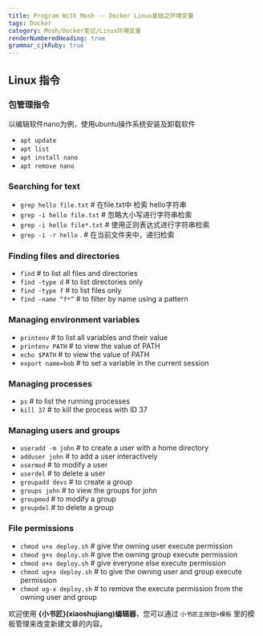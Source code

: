 ```yaml
---
title: Program With Mosh -- Docker Linux基础之环境变量
tags: Docker
category: Mosh/Docker笔记/Linux环境变量
renderNumberedHeading: true
grammar_cjkRuby: true
---
```


## Linux 指令
### 包管理指令
以编辑软件nano为例，使用ubuntu操作系统安装及卸载软件
- `apt update`
- `apt list`
- `apt install nano`
- `apt remove nano`
 
 ### Searching for text
- `grep hello file.txt`         # 在file.txt中 检索 hello字符串
 - `grep -i hello file.txt`       # 忽略大小写进行字符串检索 
 - `grep -i hello file*.txt`       # 使用正则表达式进行字符串检索
 - `grep -i -r hello` .          # 在当前文件夹中，递归检索
 ### Finding files and directories
 - `find`             # to list all files and directories
 - `find -type d`       # to list directories only
 - `find -type f`       # to list files only
 - `find -name “f*”`    # to filter by name using a pattern
 
### Managing environment variables
- `printenv`         # to list all variables and their value
- `printenv PATH`      # to view the value of PATH
- `echo $PATH`         # to view the value of PATH
- `export name=bob`    # to set a variable in the current session
### Managing processes
- `ps`                 # to list the running processes
- `kill 37`            # to kill the process with ID 37
### Managing users and groups
- `useradd -m john`    # to create a user with a home directory
- `adduser john`       # to add a user interactively
- `usermod`            # to modify a user
- `userdel`            # to delete a user
- `groupadd devs`      # to create a group
- `groups john`        # to view the groups for john
- `groupmod`           # to modify a group
- `groupdel`           # to delete a group

### File permissions
- `chmod u+x deploy.sh`    # give the owning user execute permission
- `chmod g+x deploy.sh`    # give the owning group execute permission
- `chmod o+x deploy.sh`    # give everyone else execute permission
- `chmod ug+x deploy.sh`   # to give the owning user and group execute permission
- `chmod ug-x deploy.sh`   # to remove the execute permission from   the owning user and group 


欢迎使用 **{小书匠}(xiaoshujiang)编辑器**，您可以通过 `小书匠主按钮>模板` 里的模板管理来改变新建文章的内容。